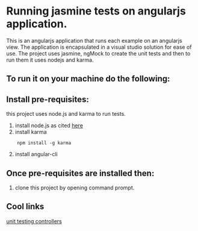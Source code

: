 # Running jasmine tests on angularjs application.
This is an angularjs application that runs each example on an angularjs view.  The application is encapsulated in a visual studio solution for ease of use.  The project uses jasmine, ngMock to create the unit tests and then to run them it uses nodejs and karma. 

## To run it on your machine do the following:

## Install pre-requisites:
this project uses node.js and karma to run tests.
1. install node.js as cited [here](http://blog.teamtreehouse.com/install-node-js-npm-windows)
2. install karma
```
    npm install -g karma
```
2. install angular-cli

## Once pre-requisites are installed then:

1. clone this project by opening command prompt.
 
## Cool links
 
 [unit testing controllers](https://nathanleclaire.com/blog/2013/12/13/how-to-unit-test-controllers-in-angularjs-without-setting-your-hair-on-fire/)
